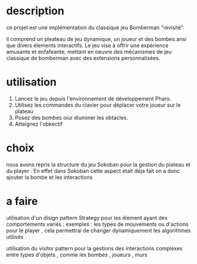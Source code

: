 # description 

ce projet est une implémentation du classique jeu Bomberman "revisité".

il comprend un pleateau de jeu dynamique, un joueur et des bombes ansi que divers élements interactifs.
Le jeu vise à offrir une expérience amusante et enfafeante, mettant en oeuvre des mécanismes de jeu classique de bomberman avec des extensions personnalisées.

# utilisation 

1. Lancez le jeu depuis l'environnement de développement Pharo.
2. Utilisez les commandes du clavier pour déplacer votre joueur sur le plateau
3. Posez des bombes oiur éluminer les obtacles.
4. Atteignez l'obkectif


# choix 

nous avons repris la structure du jeu Sokoban pour la gestion du plateau et du player .
En effet dans Sokoban cette aspect etait déja fait 
on a donc ajouter la bombe et les interactions 

# a faire 

utilisation d'un disign pattern Strategy pour les élement ayant des comportements variés : 
exemples : les types de mouvements ou d'actions pour le player , cela permettrai de changer dynamiquement les algorithmes utilisés

utilisation du visitor pattern pour la gestions des interactions complexes entre types d'objets , comme les bombes , joueurs , murs


